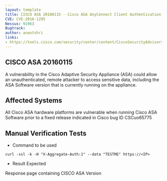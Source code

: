 ```yaml
---
layout: template
title: CISCO ASA 20160115 - Cisco ASA AnyConnect Client Authentication Attempt Handling Information Disclosure 
CVE: CVE-2016-1295
Nessus: 91963
Bugtrack: 
author: anantshri
links:
- https://tools.cisco.com/security/center/content/CiscoSecurityAdvisory/cisco-sa-20160115-asa
---
```


CISCO ASA 20160115
---------------------

A vulnerability in the Cisco Adaptive Security Appliance (ASA) could allow an unauthenticated, remote attacker to access sensitive data, including the ASA Software version that is currently running on the appliance.

Affected Systems
----------------

All Cisco ASA hardware platforms are vulnerable when running Cisco ASA Software prior to a fixed release indicated in Cisco bug ID CSCuo65775

Manual Verification Tests
-------------------------

* Command to be used

```
curl -ssl -k -H "X-Aggregate-Auth:1" --data "TESTME" https://<IP>
```

* Result Expected

Response page containing CISCO ASA Version
